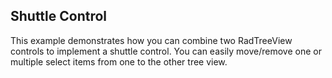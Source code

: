 ## Shuttle Control

This example demonstrates how you can combine two RadTreeView controls to implement a shuttle control. You can easily move/remove one or multiple select items from one to the other tree view.

[//]: <keywords: shuttlecontrol, databinding, mvvm>